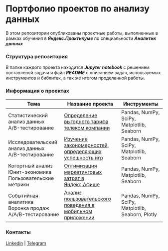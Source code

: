 # Портфолио проектов по анализу данных

В этом репозитории опубликованы проектные работы, выполненные в рамках обучения в **_Яндекс.Практикуме_** по специальности **_Аналитик данных_**

### Структура репозитория

В папке каждого проекта находится **_Jupyter notebook_** с решением поставленой задачи и файл **_README_** с описанием задач, используемых инструментов и библитек, а так же итогом проделанной работы.

### Информация о проектах

| Тема | Название проекта | Инструменты |
| --- | --- | --- |
| Статистический анализ данных <br> A/B-тестирование | [Определение выгодного тарифа телеком компании](https://github.com/dm-ch/data-analytics-projects/tree/master/1.%20Определение%20выгодного%20тарифа%20телеком%20компании) | Pandas, NumPy, <br> SciPy, Matplotlib, <br> Seaborn
| Исследовательский анализ данных <br> A/B-тестирование | [Изучение закономерностей, определяющих успешность игр](https://github.com/dm-ch/data-analytics-projects/tree/master/2.%20Изучение%20закономерностей%2C%20определяющих%20успешность%20игр) | Pandas, NumPy, SciPy, Matplotlib, Seaborn
| Когортный анализ <br> Юнит-экономика <br> Пользовательские метрики   | [Оптимизация маркетинговых затрат в Яндекс.Афише](https://github.com/dm-ch/data-analytics-projects/tree/master/3.%20Оптимизация%20маркетинговых%20затрат%20в%20Яндекс.Афише) | Pandas, NumPy, Matplotlib, Seaborn
| Событийная аналитика <br> Воронка продаж <br> A/A/B-тестирование | [Анализ пользовательского поведения в мобильном приложении](https://github.com/dm-ch/data-analytics-projects/tree/master/4.%20Анализ%20пользовательского%20поведения%20в%20мобильном%20приложении) | Pandas, NumPy, SciPy, Matplotlib, Seaborn, Plotly


### Контакты
[Linkedin](https://www.linkedin.com/in/dmch/) | 
[Telegram](https://t.me/dmch0)
